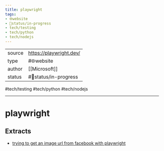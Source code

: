 ```yaml
---
title: playwright
tags:
- 🌐website
- 🚦status/in-progress
- tech/testing
- tech/python
- tech/nodejs
---
```



<table>
<tr>
<td> source </td>
<td> <a href="https://playwright.dev/">https://playwright.dev/</a> </td>
</tr>
<tr>
<td> type </td>
<td> #🌐website </td>
</tr>
<tr>
<td> author </td>
<td> [[Microsoft]] </td>
</tr>
<tr>
<td> status </td>
<td> #🚦status/in-progress </td>
</tr>
</table>

#tech/testing #tech/python #tech/nodejs

---

# playwright

## Extracts
- [trying to get an image url from facebook with playwright](/Extracts/trying%20to%20get%20an%20image%20url%20from%20facebook%20with%20playwright.md)
